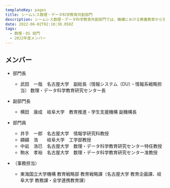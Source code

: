 ```yaml
---
templateKey: pages
title: シームレス数理・データ科学教育共創部門
description: シームレス数理・データ科学教育共創部門では、機構における教養教育から学部専門教育、大学院教育までシームレスな数理・データ科学教育を推進します。また、両大学が連係した大学院・社会人を対象としたデータサイエンティスト育成事業を実施します。
date: 2022-06-02T02:10:38.050Z
tags:
  - 数理・DS 部⾨
  - 2022年度メンバー
---
```

## メンバー

* 部門長

  * 武田　一哉　名古屋大学　副総長（情報システム（DU）・情報系戦略担当） 数理・データ科学教育研究センター長
* 副部門長

  * 横田　康成　岐阜大学　教育推進・学生支援機構 副機構長
* 部門員

  * 井手　一郎　名古屋大学　情報学研究科教授
  * 纐纈　浩　　岐阜大学　工学部教授　
  * 中岩　浩巳　名古屋大学　数理・データ科学教育研究センター特任教授
  * 駒水　孝裕　名古屋大学　数理・データ科学教育研究センター准教授	
* （事務担当）

  * 東海国立大学機構 教育戦略部 教育戦略課（名古屋大学 教育企画課、岐阜大学 教務課・全学連携教育課）